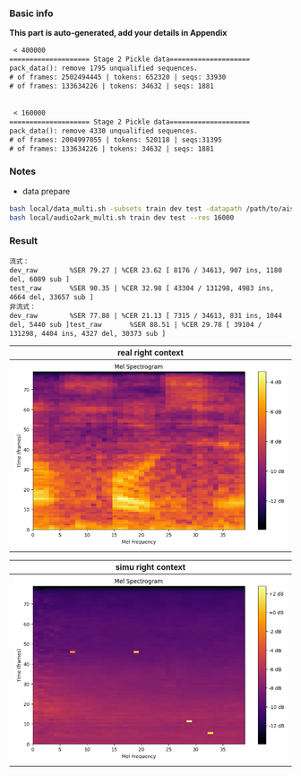 ### Basic info

**This part is auto-generated, add your details in Appendix**
```
 < 400000
==================== Stage 2 Pickle data====================
pack_data(): remove 1795 unqualified sequences.
# of frames: 2502494445 | tokens: 652320 | seqs: 33930
# of frames: 133634226 | tokens: 34632 | seqs: 1881 


 < 160000
==================== Stage 2 Pickle data====================
pack_data(): remove 4330 unqualified sequences.
# of frames: 2004997055 | tokens: 520118 | seqs:31395
# of frames: 133634226 | tokens: 34632 | seqs: 1881  
```
### Notes

* data prepare
```bash
bash local/data_multi.sh -subsets train dev test -datapath /path/to/aishell4 
bash local/audio2ark_multi.sh train dev test --res 16000
```

### Result
```
流式：
dev_raw        %SER 79.27 | %CER 23.62 [ 8176 / 34613, 907 ins, 1180 del, 6089 sub ]
test_raw       %SER 90.35 | %CER 32.98 [ 43304 / 131298, 4983 ins, 4664 del, 33657 sub ]
非流式：
dev_raw        %SER 77.88 | %CER 21.13 [ 7315 / 34613, 831 ins, 1044 del, 5440 sub ]test_raw       %SER 88.51 | %CER 29.78 [ 39104 / 131298, 4404 ins, 4327 del, 30373 sub ] 
```

|     real right context   |
|:-----------------------:|
|![real right context](./right_context.png)|

|     simu right context   |
|:-----------------------:|
|![simu right context](./simu_right_context.png)|

